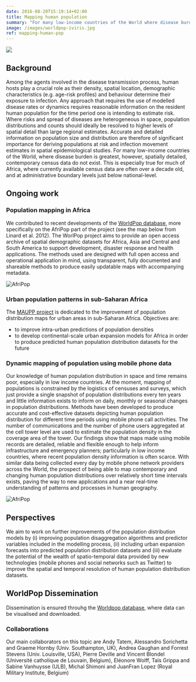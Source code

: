 ```yaml
---
date: 2016-08-20T15:19:14+02:00
title: Mapping human population
summary: "For many low-income countries of the World where disease burden is greatest, spatially detailed, contemporary census data on human population are missing. As partner of the Worldpop consortiumn, we are working on improving human population distribution maps in Africa and on urban expansion model that would allow us to project how the distribution of human population may change over time."
image: /images/worldpop-iviris.jpg
ref: mapping-human-pop
---
```


![](/logo/WorldPop_logo.jpg)

## Background

Among the agents involved in the disease transmission process, human hosts play a crucial role as their density, spatial location, demographic characteristics (e.g. age-risk profiles) and behaviour determine their exposure to infection. Any approach that requires the use of modelled disease rates or dynamics requires reasonable information on the resident human population for the time period one is intending to estimate risk. Where risks and spread of diseases are heterogeneous in space, population distributions and counts should ideally be resolved to higher levels of spatial detail than large regional estimates. Accurate and detailed information on population size and distribution are therefore of significant importance for deriving populations at risk and infection movement estimates in spatial epidemiological studies. For many low-income countries of the World, where disease burden is greatest, however, spatially detailed, contemporary census data do not exist. This is especially true for much of Africa, where currently available census data are often over a decade old, and at administrative boundary levels just below national-level.

## Ongoing work

### Population mapping in Africa

We contributed to recent developments of the [WorldPop database](http://www.worldpop.org.uk/), more specifically on the AfriPop part of the project (see the map below from Linard et al. 2012). The WorlPop project aims to provide an open access archive of spatial demographic datasets for Africa, Asia and Central and South America to support development, disaster response and health applications. The methods used are designed with full open access and operational application in mind, using transparent, fully documented and shareable methods to produce easily updatable maps with accompanying metadata.

![AfriPop](/images/Afripopmap.png)

### Urban population patterns in sub-Saharan Africa

The [MAUPP project](http://maupp.ulb.ac.be/) is dedicated to the improvement of population distribution maps for urban areas in sub-Saharan Africa. Objectives are:
* to improve intra-urban predictions of population densities 
* to develop continental-scale urban expansion models for Africa in order to produce predicted human population distribution datasets for the future

### Dynamic mapping of population using mobile phone data

Our knowledge of human population distribution in space and time remains poor, especially in low income countries. At the moment, mapping of populations is constrained by the logistics of censuses and surveys, which just provide a single snapshot of population distributions every ten years and little information exists to inform on daily, monthly or seasonal changes in population distributions. Methods have been developed to produce accurate and cost-effective datasets depicting human population distribution for different time periods using mobile phone call activities. The number of communications and the number of phone users aggregated at the cell tower level are used to estimate the population density in the coverage area of the tower. Our findings show that maps made using mobile records are detailed, reliable and flexible enough to help inform infrastructure and emergency planners; particularly in low income countries, where recent population density information is often scarce. With similar data being collected every day by mobile phone network providers across the World, the prospect of being able to map contemporary and changing human population distributions over relatively short time intervals exists, paving the way to new applications and a near real-time understanding of patterns and processes in human geography.

![AfriPop](/images/Fig2_FRA_mobility_hol-work_small.png)


## Perspectives

We aim to work on further improvements of the population distribution models by (i) improving population disaggregation algorithms and predictor variables included in the modelling process, (ii) including urban expansion forecasts into predicted population distribution datasets and (iii) evaluate the potential of the wealth of spatio-temporal data provided by new technologies (mobile phones and social networks such as Twitter) to improve the spatial and temporal resolution of human population distribution datasets.

## WorldPop Dissemination

Dissemination is ensured throuhg the [Worldpop database](http://www.worldpop.org.uk/), where data can be visualised and downloaded.

### Collaborations

Our main collaborators on this topic are Andy Tatem, Alessandro Sorichetta and Graeme Hornby (Univ. Southampton, UK), Andrea Gaughan and Forrest Stevens (Univ. Louisville, USA), Pierre Deville and Vincent Blondel (Université catholique de Louvain, Belgium), Eléonore Wolff, Taïs Grippa and Sabine Vanhuysse (ULB), Michal Shimoni and JuanFran Lopez (Royal Military Institute, Belgium)
